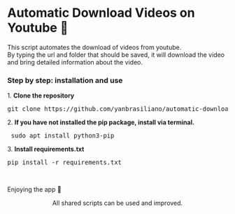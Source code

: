 # Automatic Download Videos on Youtube :game_die:
<div> <p>This script automates the download of videos from youtube.
  <br>By typing the url and folder that should be saved, it will download the video and bring detailed information about the video.</p>

<h3>Step by step: installation and use</h3>
<p>1. <strong>Clone the repository</strong><br>
 <pre>git clone https://github.com/yanbrasiliano/automatic-download-youtube.git </pre></p>
<p>2. <strong>If you have not installed the pip package, install via terminal.</strong><br>
<pre> sudo apt install python3-pip </pre></p>
<p>3. <strong>Install requirements.txt</strong> <br>
<pre>pip install -r requirements.txt</pre></p></p>
<br>
<p>Enjoying the app 🏁</p>

<div align="center">
<footer>All shared scripts can be used and improved.</footer>
</div>
</div>
